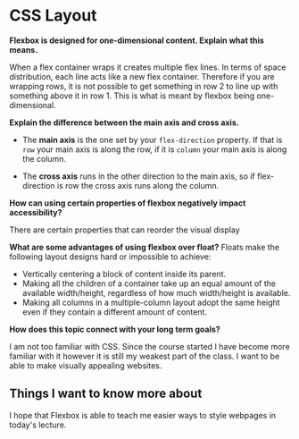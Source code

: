 # CSS Layout

**Flexbox is designed for one-dimensional content. Explain what this means.**

When a flex container wraps it creates multiple flex lines. In terms of space distribution, each line acts like a new flex container. Therefore if you are wrapping rows, it is not possible to get something in row 2 to line up with something above it in row 1. This is what is meant by flexbox being one-dimensional. 

**Explain the difference between the main axis and cross axis.**

- The **main axis** is the one set by your `flex-direction` property. If that is `row` your main axis is along the row, if it is `column` your main axis is along the column. 

- The **cross axis** runs in the other direction to the main axis, so if flex-direction is row the cross axis runs along the column. 

**How can using certain properties of flexbox negatively impact accessibility?**

There are certain properties that can reorder the visual display

**What are some advantages of using flexbox over float?**
Floats make the following layout designs hard or impossible to achieve:

- Vertically centering a block of content inside its parent.
- Making all the children of a container take up an equal amount of the available width/height, regardless of how much width/height is available.
- Making all columns in a multiple-column layout adopt the same height even if they contain a different amount of content.

**How does this topic connect with your long term goals?**

I am not too familiar with CSS.  Since the course started I have become more familiar with it however it is still my weakest part of the class. I want to be able to make visually appealing websites.

## Things I want to know more about

I hope that Flexbox is able to teach me easier ways to style webpages in today's lecture.
